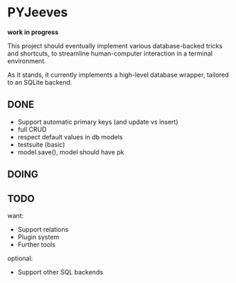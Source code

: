 PYJeeves
========
__work in progress__

This project should eventually implement various database-backed tricks and shortcuts, to streamline human-computer interaction in a terminal environment.

As it stands, it currently implements a high-level database wrapper, tailored to an SQLite backend.

DONE
-----
* Support automatic primary keys (and update vs insert)
* full CRUD
* respect default values in db models
* testsuite (basic)
* model.save(), model should have pk

DOING
-----

TODO
----
want:

* Support relations
* Plugin system
* Further tools

optional:

* Support other SQL backends
